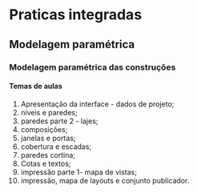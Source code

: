 # Praticas integradas

## Modelagem paramétrica

### Modelagem paramétrica das construções

#### Temas de aulas

1. Apresentação da interface - dados de projeto;
2. níveis e paredes;
3. paredes parte 2 - lajes;
4. composições;
5. janelas e portas;
6. cobertura e escadas;
7. paredes cortina;
8. Cotas e textos;
9. impressão parte 1- mapa de vistas;
10. impressão, mapa de layouts e conjunto publicador.
